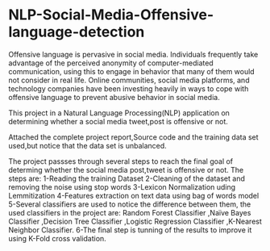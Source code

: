 # NLP-Social-Media-Offensive-language-detection
Offensive language is pervasive in social media. Individuals frequently take advantage of the perceived anonymity of computer-mediated communication, using this to engage in behavior that many of them would not consider in real life. Online communities, social media platforms, and technology companies have been investing heavily in ways to cope with offensive language to prevent abusive behavior in social media.


This project in a Natural Language Processing(NLP) application on determining whether a social media tweet,post is offensive or not.


Attached the complete project report,Source code and the training data set used,but notice that the data set is unbalanced.


The project passses through several steps to reach the final goal of determing whether the social media post,tweet is offensive or not.
The steps are:
1-Reading the training Dataset
2-Cleaning of the dataset and removing the noise using stop words
3-Lexicon Normalization uding Lemmitization
4-Features extraction on text data using bag of words model
5-Several classifiers are used to notice the difference between them, the used classifiers in the project are:
Random Forest Classifier ,Naïve Bayes Classifier ,Decision Tree Classifier ,Logistic Regression Classifier ,K-Nearest Neighbor Classifier.
6-The final step is tunning of the results to improve it using K-Fold cross validation.



